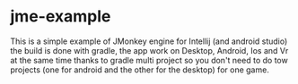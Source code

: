 # jme-example
This is a simple example of JMonkey engine for Intellij (and android studio) the build is done with gradle, the app work on Desktop, Android, Ios and Vr at the same time thanks to gradle multi project so you don't need to do tow projects (one for android and the other for the desktop) for one game. 
